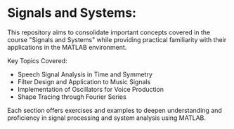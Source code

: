 # Signals and Systems:

This repository aims to consolidate important concepts covered in the course "Signals and Systems" while providing practical familiarity with their applications in the MATLAB environment.

Key Topics Covered:

- Speech Signal Analysis in Time and Symmetry
- Filter Design and Application to Music Signals
- Implementation of Oscillators for Voice Production
- Shape Tracing through Fourier Series

Each section offers exercises and examples to deepen understanding and proficiency in signal processing and system analysis using MATLAB. 
